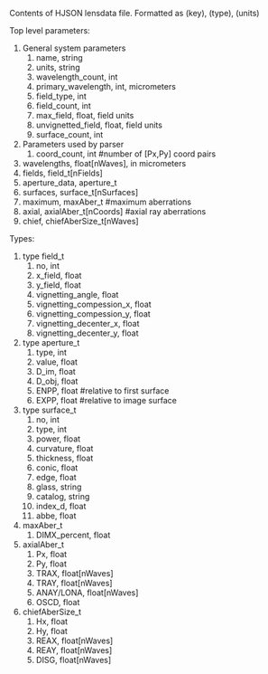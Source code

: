Contents of HJSON lensdata file.
Formatted as (key), (type), (units)

Top level parameters:
1. General system parameters
    1. name, string
    1. units, string
    1. wavelength_count, int
    1. primary_wavelength, int, micrometers
    1. field_type, int
    1. field_count, int
    1. max_field, float, field units
    1. unvignetted_field, float, field units
    1. surface_count, int
1. Parameters used by parser
    1. coord_count, int #number of [Px,Py] coord pairs
1. wavelengths, float[nWaves], in micrometers
1. fields, field_t[nFields]
1. aperture_data, aperture_t
1. surfaces, surface_t[nSurfaces]
1. maximum, maxAber_t #maximum aberrations
1. axial, axialAber_t[nCoords] #axial ray aberrations
1. chief, chiefAberSize_t[nWaves]

Types:
1. type field_t
    1. no, int
    1. x_field, float
    1. y_field, float
    1. vignetting_angle, float
    1. vignetting_compession_x, float
    1. vignetting_compession_y, float
    1. vignetting_decenter_x, float
    1. vignetting_decenter_y, float
1. type aperture_t
    1. type, int
    1. value, float
    1. D_im, float
    1. D_obj, float
    1. ENPP, float   #relative to first surface
    1. EXPP, float  #relative to image surface
1. type surface_t
    1. no, int
    1. type, int
    1. power, float
    1. curvature, float
    1. thickness, float
    1. conic, float
    1. edge, float
    1. glass, string
    1. catalog, string
    1. index_d, float
    1. abbe, float
1. maxAber_t
    1. DIMX_percent, float
1. axialAber_t
    1. Px, float
    1. Py, float
    1. TRAX, float[nWaves]
    1. TRAY, float[nWaves]
    1. ANAY/LONA, float[nWaves]
    1. OSCD, float
1. chiefAberSize_t
    1. Hx, float
    1. Hy, float
    1. REAX, float[nWaves]
    1. REAY, float[nWaves]
    1. DISG, float[nWaves]

     